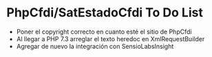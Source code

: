 # PhpCfdi/SatEstadoCfdi To Do List

- Poner el copyright correcto en cuanto esté el sitio de PhpCfdi
- Al llegar a PHP 7.3 arreglar el texto heredoc en XmlRequestBuilder
- Agregar de nuevo la integración con SensioLabsInsight
